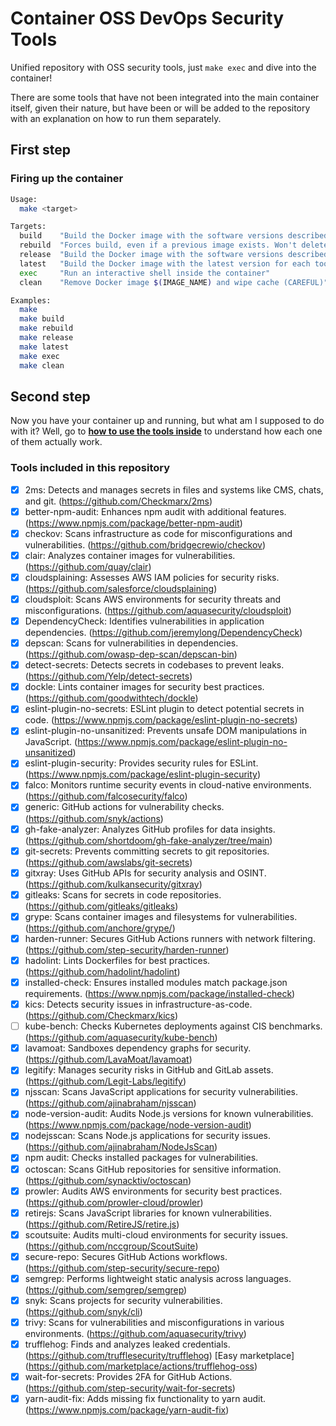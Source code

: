 # Container OSS DevOps Security Tools

Unified repository with OSS security tools, just `make exec` and dive into the container!

There are some tools that have not been integrated into the main container itself, given their nature,
but have been or will be added to the repository with an explanation on how to run them separately.

## First step

### Firing up the container

```bash
Usage:
  make <target>

Targets:
  build    "Build the Docker image with the software versions described in the .env file"
  rebuild  "Forces build, even if a previous image exists. Won't delete previous images"
  release  "Build the Docker image with the software versions described in the .env file, but from a specific release of this repo"
  latest   "Build the Docker image with the latest version for each tool"
  exec     "Run an interactive shell inside the container"
  clean    "Remove Docker image $(IMAGE_NAME) and wipe cache (CAREFUL)"

Examples:
  make
  make build
  make rebuild
  make release
  make latest
  make exec
  make clean
```

## Second step

Now you have your container up and running, but what am I supposed to do with it?
Well, go to **[how to use the tools inside](./HOWTO.md)** to understand how each one of them actually work.

### Tools included in this repository

- [x] 2ms: Detects and manages secrets in files and systems like CMS, chats, and git. (<https://github.com/Checkmarx/2ms>)
- [x] better-npm-audit: Enhances npm audit with additional features. (<https://www.npmjs.com/package/better-npm-audit>)
- [x] checkov: Scans infrastructure as code for misconfigurations and vulnerabilities. (<https://github.com/bridgecrewio/checkov>)
- [x] clair: Analyzes container images for vulnerabilities. (<https://github.com/quay/clair>)
- [x] cloudsplaining: Assesses AWS IAM policies for security risks. (<https://github.com/salesforce/cloudsplaining>)
- [x] cloudsploit: Scans AWS environments for security threats and misconfigurations. (<https://github.com/aquasecurity/cloudsploit>)
- [x] DependencyCheck: Identifies vulnerabilities in application dependencies. (<https://github.com/jeremylong/DependencyCheck>)
- [x] depscan: Scans for vulnerabilities in dependencies. (<https://github.com/owasp-dep-scan/depscan-bin>)
- [x] detect-secrets: Detects secrets in codebases to prevent leaks. (<https://github.com/Yelp/detect-secrets>)
- [x] dockle: Lints container images for security best practices. (<https://github.com/goodwithtech/dockle>)
- [x] eslint-plugin-no-secrets: ESLint plugin to detect potential secrets in code. (<https://www.npmjs.com/package/eslint-plugin-no-secrets>)
- [x] eslint-plugin-no-unsanitized: Prevents unsafe DOM manipulations in JavaScript. (<https://www.npmjs.com/package/eslint-plugin-no-unsanitized>)
- [x] eslint-plugin-security: Provides security rules for ESLint. (<https://www.npmjs.com/package/eslint-plugin-security>)
- [x] falco: Monitors runtime security events in cloud-native environments. (<https://github.com/falcosecurity/falco>)
- [x] generic: GitHub actions for vulnerability checks. (<https://github.com/snyk/actions>)
- [x] gh-fake-analyzer: Analyzes GitHub profiles for data insights. (<https://github.com/shortdoom/gh-fake-analyzer/tree/main>)
- [x] git-secrets: Prevents committing secrets to git repositories. (<https://github.com/awslabs/git-secrets>)
- [x] gitxray: Uses GitHub APIs for security analysis and OSINT. (<https://github.com/kulkansecurity/gitxray>)
- [x] gitleaks: Scans for secrets in code repositories. (<https://github.com/gitleaks/gitleaks>)
- [x] grype: Scans container images and filesystems for vulnerabilities. (<https://github.com/anchore/grype/>)
- [x] harden-runner: Secures GitHub Actions runners with network filtering. (<https://github.com/step-security/harden-runner>)
- [x] hadolint: Lints Dockerfiles for best practices. (<https://github.com/hadolint/hadolint>)
- [x] installed-check: Ensures installed modules match package.json requirements. (<https://www.npmjs.com/package/installed-check>)
- [x] kics: Detects security issues in infrastructure-as-code. (<https://github.com/Checkmarx/kics>)
- [ ] kube-bench: Checks Kubernetes deployments against CIS benchmarks. (<https://github.com/aquasecurity/kube-bench>)
- [x] lavamoat: Sandboxes dependency graphs for security. (<https://github.com/LavaMoat/lavamoat>)
- [x] legitify: Manages security risks in GitHub and GitLab assets. (<https://github.com/Legit-Labs/legitify>)
- [x] njsscan: Scans JavaScript applications for security vulnerabilities. (<https://github.com/ajinabraham/njsscan>)
- [x] node-version-audit: Audits Node.js versions for known vulnerabilities. (<https://www.npmjs.com/package/node-version-audit>)
- [x] nodejsscan: Scans Node.js applications for security issues. (<https://github.com/ajinabraham/NodeJsScan>)
- [x] npm audit: Checks installed packages for vulnerabilities.
- [x] octoscan: Scans GitHub repositories for sensitive information. (<https://github.com/synacktiv/octoscan>)
- [x] prowler: Audits AWS environments for security best practices. (<https://github.com/prowler-cloud/prowler>)
- [x] retirejs: Scans JavaScript libraries for known vulnerabilities. (<https://github.com/RetireJS/retire.js>)
- [x] scoutsuite: Audits multi-cloud environments for security issues. (<https://github.com/nccgroup/ScoutSuite>)
- [x] secure-repo: Secures GitHub Actions workflows. (<https://github.com/step-security/secure-repo>)
- [x] semgrep: Performs lightweight static analysis across languages. (<https://github.com/semgrep/semgrep>)
- [x] snyk: Scans projects for security vulnerabilities. (<https://github.com/snyk/cli>)
- [x] trivy: Scans for vulnerabilities and misconfigurations in various environments. (<https://github.com/aquasecurity/trivy>)
- [x] trufflehog: Finds and analyzes leaked credentials. (<https://github.com/trufflesecurity/trufflehog>) [Easy marketplace] (https://github.com/marketplace/actions/trufflehog-oss)
- [x] wait-for-secrets: Provides 2FA for GitHub Actions. (<https://github.com/step-security/wait-for-secrets>)
- [x] yarn-audit-fix: Adds missing fix functionality to yarn audit. (<https://www.npmjs.com/package/yarn-audit-fix>)
